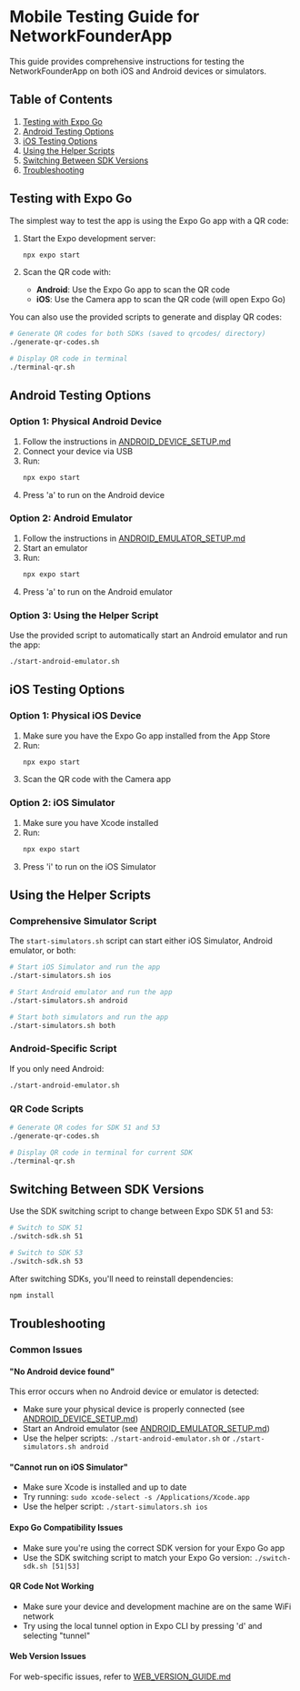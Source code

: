 # Mobile Testing Guide for NetworkFounderApp

This guide provides comprehensive instructions for testing the NetworkFounderApp on both iOS and Android devices or simulators.

## Table of Contents

1. [Testing with Expo Go](#testing-with-expo-go)
2. [Android Testing Options](#android-testing-options)
3. [iOS Testing Options](#ios-testing-options)
4. [Using the Helper Scripts](#using-the-helper-scripts)
5. [Switching Between SDK Versions](#switching-between-sdk-versions)
6. [Troubleshooting](#troubleshooting)

## Testing with Expo Go

The simplest way to test the app is using the Expo Go app with a QR code:

1. Start the Expo development server:
   ```bash
   npx expo start
   ```

2. Scan the QR code with:
   - **Android**: Use the Expo Go app to scan the QR code
   - **iOS**: Use the Camera app to scan the QR code (will open Expo Go)

You can also use the provided scripts to generate and display QR codes:

```bash
# Generate QR codes for both SDKs (saved to qrcodes/ directory)
./generate-qr-codes.sh

# Display QR code in terminal
./terminal-qr.sh
```

## Android Testing Options

### Option 1: Physical Android Device

1. Follow the instructions in [ANDROID_DEVICE_SETUP.md](./ANDROID_DEVICE_SETUP.md)
2. Connect your device via USB
3. Run:
   ```bash
   npx expo start
   ```
4. Press 'a' to run on the Android device

### Option 2: Android Emulator

1. Follow the instructions in [ANDROID_EMULATOR_SETUP.md](./ANDROID_EMULATOR_SETUP.md)
2. Start an emulator
3. Run:
   ```bash
   npx expo start
   ```
4. Press 'a' to run on the Android emulator

### Option 3: Using the Helper Script

Use the provided script to automatically start an Android emulator and run the app:

```bash
./start-android-emulator.sh
```

## iOS Testing Options

### Option 1: Physical iOS Device

1. Make sure you have the Expo Go app installed from the App Store
2. Run:
   ```bash
   npx expo start
   ```
3. Scan the QR code with the Camera app

### Option 2: iOS Simulator

1. Make sure you have Xcode installed
2. Run:
   ```bash
   npx expo start
   ```
3. Press 'i' to run on the iOS Simulator

## Using the Helper Scripts

### Comprehensive Simulator Script

The `start-simulators.sh` script can start either iOS Simulator, Android emulator, or both:

```bash
# Start iOS Simulator and run the app
./start-simulators.sh ios

# Start Android emulator and run the app
./start-simulators.sh android

# Start both simulators and run the app
./start-simulators.sh both
```

### Android-Specific Script

If you only need Android:

```bash
./start-android-emulator.sh
```

### QR Code Scripts

```bash
# Generate QR codes for SDK 51 and 53
./generate-qr-codes.sh

# Display QR code in terminal for current SDK
./terminal-qr.sh
```

## Switching Between SDK Versions

Use the SDK switching script to change between Expo SDK 51 and 53:

```bash
# Switch to SDK 51
./switch-sdk.sh 51

# Switch to SDK 53
./switch-sdk.sh 53
```

After switching SDKs, you'll need to reinstall dependencies:

```bash
npm install
```

## Troubleshooting

### Common Issues

#### "No Android device found"

This error occurs when no Android device or emulator is detected:
- Make sure your physical device is properly connected (see [ANDROID_DEVICE_SETUP.md](./ANDROID_DEVICE_SETUP.md))
- Start an Android emulator (see [ANDROID_EMULATOR_SETUP.md](./ANDROID_EMULATOR_SETUP.md))
- Use the helper scripts: `./start-android-emulator.sh` or `./start-simulators.sh android`

#### "Cannot run on iOS Simulator"

- Make sure Xcode is installed and up to date
- Try running: `sudo xcode-select -s /Applications/Xcode.app`
- Use the helper script: `./start-simulators.sh ios`

#### Expo Go Compatibility Issues

- Make sure you're using the correct SDK version for your Expo Go app
- Use the SDK switching script to match your Expo Go version: `./switch-sdk.sh [51|53]`

#### QR Code Not Working

- Make sure your device and development machine are on the same WiFi network
- Try using the local tunnel option in Expo CLI by pressing 'd' and selecting "tunnel"

#### Web Version Issues

For web-specific issues, refer to [WEB_VERSION_GUIDE.md](./WEB_VERSION_GUIDE.md)
